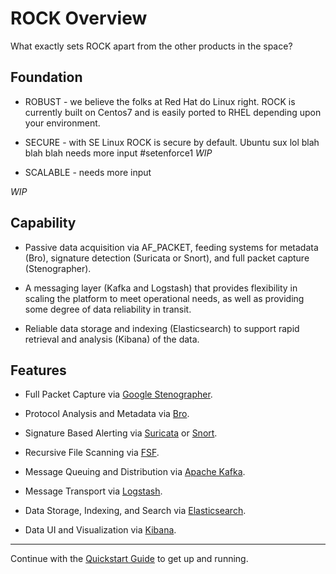 # ROCK Overview

What exactly sets ROCK apart from the other products in the space?

## Foundation

* ROBUST - we believe the folks at Red Hat do Linux right.  ROCK is currently built on Centos7 and is easily ported to RHEL depending upon your environment.

* SECURE - with SE Linux ROCK is secure by default.  Ubuntu sux lol blah blah blah needs more input #setenforce1 *WIP*

* SCALABLE - needs more input

*WIP*

## Capability

* Passive data acquisition via AF_PACKET, feeding systems for metadata (Bro), signature detection (Suricata or Snort), and full packet capture (Stenographer).

* A messaging layer (Kafka and Logstash) that provides flexibility in scaling the platform to meet operational needs, as well as providing some degree of data reliability in transit.

* Reliable data storage and indexing (Elasticsearch) to support rapid retrieval and analysis (Kibana) of the data.

## Features

* Full Packet Capture via [Google Stenographer](https://github.com/google/stenographer).

* Protocol Analysis and Metadata via [Bro](https://www.bro.org/).

* Signature Based Alerting via [Suricata](https://suricata-ids.org/) or [Snort](https://snort.org/).

* Recursive File Scanning via [FSF](https://github.com/EmersonElectricCo/fsf).

* Message Queuing and Distribution via [Apache Kafka](http://kafka.apache.org/).

* Message Transport via [Logstash](https://www.elastic.co/products/logstash).

* Data Storage, Indexing, and Search via [Elasticsearch](https://www.elastic.co/).

* Data UI and Visualization via [Kibana](https://www.elastic.co/products/kibana).

---

Continue with the [Quickstart Guide](quick_start/index.md) to get up and running.
